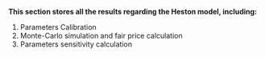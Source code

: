 **This section stores all the results regarding the Heston model, including:**

1. Parameters Calibration
2. Monte-Carlo simulation and fair price calculation
3. Parameters sensitivity calculation

